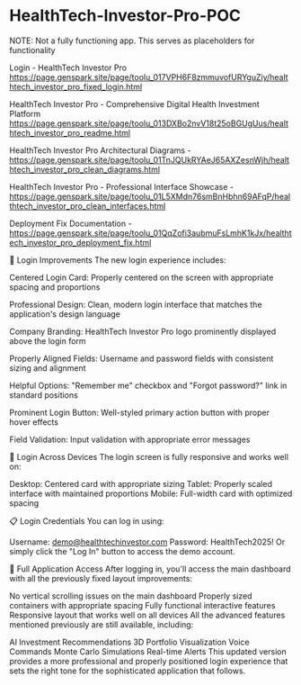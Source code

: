 # HealthTech-Investor-Pro-POC

NOTE: Not a fully functioning app. This serves as placeholders for functionality


Login - HealthTech Investor Pro https://page.genspark.site/page/toolu_017VPH6F8zmmuvofURYguZiy/healthtech_investor_pro_fixed_login.html

HealthTech Investor Pro - Comprehensive Digital Health Investment Platform https://page.genspark.site/page/toolu_013DXBo2nvV18t25oBGUgUus/healthtech_investor_pro_readme.html


HealthTech Investor Pro Architectural Diagrams - https://page.genspark.site/page/toolu_01TnJQUkRYAeJ65AXZesnWjh/healthtech_investor_pro_clean_diagrams.html

HealthTech Investor Pro - Professional Interface Showcase - https://page.genspark.site/page/toolu_01L5XMdn76smBnHbhn69AFqP/healthtech_investor_pro_clean_interfaces.html

Deployment Fix Documentation - https://page.genspark.site/page/toolu_01QqZofi3aubmuFsLmhK1kJx/healthtech_investor_pro_deployment_fix.html

🔐 Login Improvements
The new login experience includes:

Centered Login Card: Properly centered on the screen with appropriate spacing and proportions

Professional Design: Clean, modern login interface that matches the application's design language

Company Branding: HealthTech Investor Pro logo prominently displayed above the login form

Properly Aligned Fields: Username and password fields with consistent sizing and alignment

Helpful Options: "Remember me" checkbox and "Forgot password?" link in standard positions

Prominent Login Button: Well-styled primary action button with proper hover effects

Field Validation: Input validation with appropriate error messages

📱 Login Across Devices
The login screen is fully responsive and works well on:

Desktop: Centered card with appropriate sizing
Tablet: Properly scaled interface with maintained proportions
Mobile: Full-width card with optimized spacing


📋 Login Credentials
You can log in using:

Username: demo@healthtechinvestor.com
Password: HealthTech2025!
Or simply click the "Log In" button to access the demo account.

🚀 Full Application Access
After logging in, you'll access the main dashboard with all the previously fixed layout improvements:

No vertical scrolling issues on the main dashboard
Properly sized containers with appropriate spacing
Fully functional interactive features
Responsive layout that works well on all devices
All the advanced features mentioned previously are still available, including:

AI Investment Recommendations
3D Portfolio Visualization
Voice Commands
Monte Carlo Simulations
Real-time Alerts
This updated version provides a more professional and properly positioned login experience that sets the right tone for the sophisticated application that follows.
